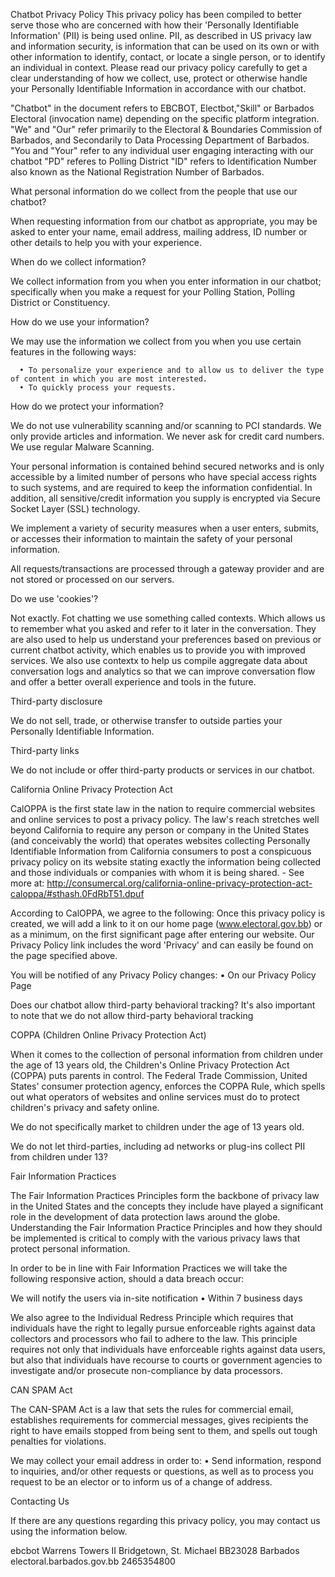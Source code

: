 Chatbot Privacy Policy
This privacy policy has been compiled to better serve those who are concerned with how their 'Personally Identifiable Information' (PII) is being used online. PII, as described in US privacy law and information security, is information that can be used on its own or with other information to identify, contact, or locate a single person, or to identify an individual in context. Please read our privacy policy carefully to get a clear understanding of how we collect, use, protect or otherwise handle your Personally Identifiable Information in accordance with our chatbot.

"Chatbot" in the document refers to EBCBOT, Electbot,"Skill" or Barbados Electoral (invocation name) depending on the specific platform integration. 
"We" and "Our" refer primarily to the Electoral & Boundaries Commission of Barbados, and Secondarily to Data Processing Department of Barbados.
"You and "Your" refer to any individual user engaging interacting with our chatbot
"PD" referes to Polling District
"ID" refers to Identification Number also known as the National Registration Number of Barbados.

What personal information do we collect from the people that use our chatbot?

When requesting information from our chatbot as appropriate, you may be asked to enter your name, email address, mailing address, ID number or other details to help you with your experience.

When do we collect information?

We collect information from you when you enter information in our chatbot; specifically when you make a request for your Polling Station, Polling District or Constituency.

How do we use your information?

We may use the information we collect from you when you use certain features in the following ways:

      • To personalize your experience and to allow us to deliver the type of content in which you are most interested.
      • To quickly process your requests.

How do we protect your information?

We do not use vulnerability scanning and/or scanning to PCI standards.
We only provide articles and information. We never ask for credit card numbers.
We use regular Malware Scanning.

Your personal information is contained behind secured networks and is only accessible by a limited number of persons who have special access rights to such systems, and are required to keep the information confidential. In addition, all sensitive/credit information you supply is encrypted via Secure Socket Layer (SSL) technology.

We implement a variety of security measures when a user enters, submits, or accesses their information to maintain the safety of your personal information.

All requests/transactions are processed through a gateway provider and are not stored or processed on our servers.

Do we use 'cookies'?

Not exactly. Fot chatting we use something called contexts. Which allows us to remember what you asked and refer to it later in the conversation. They are also used to help us understand your preferences based on previous or current chatbot activity, which enables us to provide you with improved services. We also use contextx to help us compile aggregate data about conversation logs and analytics so that we can improve conversation flow and offer a better overall experience and tools in the future.

Third-party disclosure

We do not sell, trade, or otherwise transfer to outside parties your Personally Identifiable Information.

Third-party links

We do not include or offer third-party products or services in our chatbot.

California Online Privacy Protection Act

CalOPPA is the first state law in the nation to require commercial websites and online services to post a privacy policy. The law's reach stretches well beyond California to require any person or company in the United States (and conceivably the world) that operates websites collecting Personally Identifiable Information from California consumers to post a conspicuous privacy policy on its website stating exactly the information being collected and those individuals or companies with whom it is being shared. - See more at: http://consumercal.org/california-online-privacy-protection-act-caloppa/#sthash.0FdRbT51.dpuf

According to CalOPPA, we agree to the following:
Once this privacy policy is created, we will add a link to it on our home page (www.electoral.gov.bb) or as a minimum, on the first significant page after entering our website.
Our Privacy Policy link includes the word 'Privacy' and can easily be found on the page specified above.

You will be notified of any Privacy Policy changes:
      • On our Privacy Policy Page

Does our chatbot allow third-party behavioral tracking?
It's also important to note that we do not allow third-party behavioral tracking

COPPA (Children Online Privacy Protection Act)

When it comes to the collection of personal information from children under the age of 13 years old, the Children's Online Privacy Protection Act (COPPA) puts parents in control. The Federal Trade Commission, United States' consumer protection agency, enforces the COPPA Rule, which spells out what operators of websites and online services must do to protect children's privacy and safety online.

We do not specifically market to children under the age of 13 years old.

We do not let third-parties, including ad networks or plug-ins collect PII from children under 13?

Fair Information Practices

The Fair Information Practices Principles form the backbone of privacy law in the United States and the concepts they include have played a significant role in the development of data protection laws around the globe. Understanding the Fair Information Practice Principles and how they should be implemented is critical to comply with the various privacy laws that protect personal information.

In order to be in line with Fair Information Practices we will take the following responsive action, should a data breach occur:

We will notify the users via in-site notification
      • Within 7 business days

We also agree to the Individual Redress Principle which requires that individuals have the right to legally pursue enforceable rights against data collectors and processors who fail to adhere to the law. This principle requires not only that individuals have enforceable rights against data users, but also that individuals have recourse to courts or government agencies to investigate and/or prosecute non-compliance by data processors.

CAN SPAM Act

The CAN-SPAM Act is a law that sets the rules for commercial email, establishes requirements for commercial messages, gives recipients the right to have emails stopped from being sent to them, and spells out tough penalties for violations.

We may collect your email address in order to:
      • Send information, respond to inquiries, and/or other requests or questions, as well as to process you request to be an elector or to inform us of a change of address.


Contacting Us

If there are any questions regarding this privacy policy, you may contact us using the information below.

ebcbot
Warrens Towers II
Bridgetown, St. Michael BB23028
Barbados
electoral.barbados.gov.bb
2465354800
